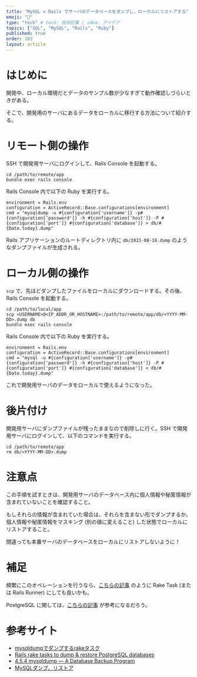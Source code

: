 ```yaml
---
title: "MySQL × Rails でサーバのデータベースをダンプし、ローカルにリストアする"
emoji: "🐬"
type: "tech" # tech: 技術記事 / idea: アイデア
topics: ["SQL", "MySQL", "Rails", "Ruby"]
published: true
order: 103
layout: article
---
```


# はじめに
開発中、ローカル環境だとデータのサンプル数が少なすぎて動作確認しづらいときがある。

そこで、開発用のサーバにあるデータをローカルに移行する方法について紹介する。



# リモート側の操作
SSH で開発用サーバにログインして、Rails Console を起動する。

```shell:Shell
cd /path/to/remote/app
bundle exec rails console
```

Rails Console 内で以下の Ruby を実行する。

```ruby:Console
environment = Rails.env
configuration = ActiveRecord::Base.configurations[environment]
cmd = "mysqldump -u #{configuration['username']} -p#{configuration['password']} -h #{configuration['host']} -P #{configuration['port']} #{configuration['database']} > db/#{Date.today}.dump"
```

Rails アプリケーションのルートディレクトリ内に `db/2021-08-18.dump` のようなダンプファイルが生成される。



# ローカル側の操作
`scp` で、先ほどダンプしたファイルをローカルにダウンロードする。その後、Rails Console を起動する。

```shell:Shell
cd /path/to/local/app
scp <USERNAME>@<IP_ADDR_OR_HOSTNAME>:/path/to/remote/app/db/<YYYY-MM-DD>.dump db
bundle exec rails console
```

Rails Console 内で以下の Ruby を実行する。

```ruby:Console
environment = Rails.env
configuration = ActiveRecord::Base.configurations[environment]
cmd = "mysql -u #{configuration['username']} -p#{configuration['password']} -h #{configuration['host']} -P #{configuration['port']} #{configuration['database']} < db/#{Date.today}.dump"
```

これで開発用サーバのデータをローカルで使えるようになった。



# 後片付け
開発用サーバにダンプファイルが残ったままなので削除しに行く。SSH で開発用サーバにログインして、以下のコマンドを実行する。

```shell:Shell
cd /path/to/remote/app
rm db/<YYYY-MM-DD>.dump
```



# 注意点
この手順を試すときは、開発用サーバのデータベース内に個人情報や秘匿情報が含まれていないことを確認すること。

もしそれらの情報が含まれていた場合は、それらを含まない形でダンプするか、個人情報や秘匿情報をマスキング (別の値に変えること) した状態でローカルにリストアすること。

間違っても本番サーバのデータベースをローカルにリストアしないように！



# 補足
頻繁にこのオペレーションを行うなら、[こちらの記事](https://qiita.com/hmuronaka/items/e778b234e8c4798953f6) のように Rake Task (または Rails Runner) にしても良いかも。

PostgreSQL に関しては、[こちらの記事](https://coderwall.com/p/2e088w/rails-rake-tasks-to-dump-restore-postgresql-databases) が参考になるだろう。



# 参考サイト
* [mysqldumpでダンプするrakeタスク](https://qiita.com/hmuronaka/items/e778b234e8c4798953f6)
* [Rails rake tasks to dump & restore PostgreSQL databases](https://coderwall.com/p/2e088w/rails-rake-tasks-to-dump-restore-postgresql-databases)
* [4.5.4 mysqldump — A Database Backup Program](https://dev.mysql.com/doc/refman/8.0/en/mysqldump.html)
* [MySQLダンプ、リストア](https://qiita.com/macer_fkm/items/d920ff77f0f5ae5484f9)
